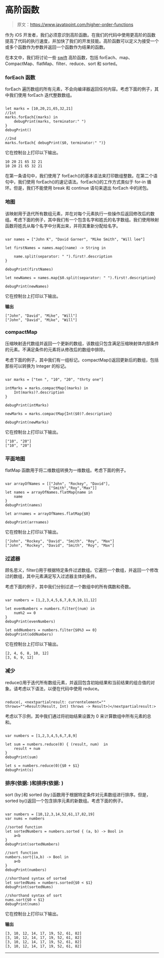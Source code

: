 # 高阶函数

> 原文：<https://www.javatpoint.com/higher-order-functions>

作为 iOS 开发者，我们必须意识到高阶函数。在我们的代码中使用更高阶的函数提高了代码的执行速度，并加快了我们的开发技能。高阶函数可以定义为接受一个或多个函数作为参数并返回一个函数作为结果的函数。

在本文中，我们将讨论一些 [swift](https://www.javatpoint.com/swift-tutorial) 高阶函数，包括 forEach、map、CompactMap、flatMap、filter、reduce、sort 和 sorted。

### forEach 函数

forEach 遍历数组的所有元素，不会向编译器返回任何内容。考虑下面的例子，其中我们使用 forEach 迭代整数数组。

```

let marks = [10,20,21,65,32,21]
//1st
marks.forEach{(marks) in
    debugPrint(marks, terminator:" ")
}
debugPrint()

//2nd
marks.forEach{ debugPrint($0, terminator:" ")}

```

它在控制台上打印以下输出。

```
10 20 21 65 32 21 
10 20 21 65 32 21

```

在第一条语句中，我们使用了 forEach()的基本语法来打印数组整数。在第二个语句中，我们使用 forEach()的速记语法。forEach()的工作方式类似于 for-in 循环。但是，我们不能使用 break 和 continue 语句来退出 forEach 中的闭包。

### 地图

该映射用于迭代所有数组元素，并在对每个元素执行一些操作后返回修改后的数组。考虑下面的例子，其中我们有一个包含名字和姓氏的名字数组。我们使用映射函数将姓氏从每个名字中分离出来，并将其重新分配给名字。

```

var names = ["John K", "David Garner", "Mike Smith", "Will lee"]

let firstNames = names.map{(name) -> String in

    name.split(separator: " ").first!.description
}

debugPrint(firstNames)

let newNames = names.map{$0.split(separator: " ").first!.description}

debugPrint(newNames)

```

它在控制台上打印以下输出。

**输出**

```
["John", "David", "Mike", "Will"]
["John", "David", "Mike", "Will"]

```

### compactMap

压缩映射迭代数组并返回一个更新的数组，该数组只包含满足压缩映射体内部条件的元素。不满足条件的元素将从修改后的数组中排除。

考虑下面的例子，其中我们有一组标记。compactMap()返回更新后的数组，包括那些可以转换为 Integer 的标记。

```

var marks = ["ten ", "10", "20", "thrty one"]

intMarks = marks.compactMap{(marks) in
    Int(marks)?.description
}

debugPrint(intMarks)

newMarks = marks.compactMap{Int($0)?.description}

debugPrint(newMarks)

```

它在控制台上打印以下输出。

```
["10", "20"]
["10", "20"]

```

### 平面地图

flatMap 函数用于将二维数组转换为一维数组。考虑下面的例子。

```

var arrayOfNames = [["John", "Rockey", "David"],
                    ["Smith","Roy","Max"]]
let names = arrayOfNames.flatMap{name in
    name
}
debugPrint(names)

let arrnames = arrayOfNames.flatMap{$0}

debugPrint(arrnames)

```

它在控制台上打印以下输出。

```
["John", "Rockey", "David", "Smith", "Roy", "Max"]
["John", "Rockey", "David", "Smith", "Roy", "Max"]

```

### 过滤器

顾名思义，filter()用于根据特定条件过滤数组。它遍历一个数组，并返回一个修改过的数组，其中元素满足写入过滤器主体的条件。

考虑下面的例子，其中我们分别过滤一个数组中的所有偶数和奇数。

```

var numbers = [1,2,3,4,5,6,7,8,9,10,11,12]

let evenNumbers = numbers.filter{(num) in
    num%2 == 0
}
debugPrint(evenNumbers)

let oddNumbers = numbers.filter{$0%3 == 0}
debugPrint(oddNumbers)

```

它在控制台上打印以下输出。

```
[2, 4, 6, 8, 10, 12]
[3, 6, 9, 12]

```

### 减少

reduce()用于迭代所有数组元素，并返回包含初始结果和当前结果的组合值的对象。请考虑以下语法，以便在代码中使用 reduce。

```

reduce(, <nextpartialresult: currentelement="" throws="">Result(Result, Int) throws -> Result>)</nextpartialresult:> 
```

考虑以下示例，其中我们通过将初始结果设置为 0 来计算数组中所有元素的总和。

```

var numbers = [1,2,3,4,5,6,7,8,9]

let sum = numbers.reduce(0) { (result, num)  in
    result + num
}
debugPrint(sum)

let s = numbers.reduce(0){$0 + $1}
debugPrint(s)

```

### 排序(依据: )和排序(依据: )

sort (by:)和 sorted (by:)函数用于根据特定条件对元素数组进行排序。但是，sorted by()返回一个包含排序元素的新数组。考虑下面的例子。

```

var numbers = [10,12,3,14,52,61,17,82,19]
var nums = numbers

//sorted function
let sortedNumbers = numbers.sorted { (a, b) -> Bool in
    a<b
}
debugPrint(sortedNumbers)

//sort function
numbers.sort{(a,b) -> Bool in
    a<b
}
debugPrint(numbers)

//shorthand syntax of sorted
let sortedNums = numbers.sorted{$0 < $1}
debugPrint(sortedNums)

//shorthand syntax of sort
nums.sort{$0 < $1}
debugPrint(nums)

```

它在控制台上打印以下输出。

**输出**

```
[3, 10, 12, 14, 17, 19, 52, 61, 82]
[3, 10, 12, 14, 17, 19, 52, 61, 82]
[3, 10, 12, 14, 17, 19, 52, 61, 82]
[3, 10, 12, 14, 17, 19, 52, 61, 82]

```

* * *